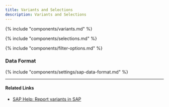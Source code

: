 ```yaml
---
title: Variants and Selections
description: Variants and Selections
---
```


{% include "components/variants.md" %}


{% include "components/selections.md" %}

{% include "components/filter-options.md" %}

### Data Format

{% include "components/settings/sap-data-format.md"  %}

******

#### Related Links
- [SAP Help: Report variants in SAP](https://help.sap.com/docs/btp/ABAP/3353524716.html)

